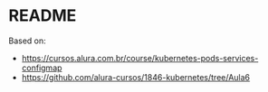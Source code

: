 # README

Based on:

- https://cursos.alura.com.br/course/kubernetes-pods-services-configmap
- https://github.com/alura-cursos/1846-kubernetes/tree/Aula6